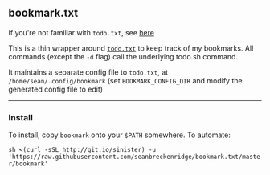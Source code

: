 ## bookmark.txt

If you're not familiar with `todo.txt`, see [here](https://github.com/todotxt/todo.txt#todotxt-format)

This is a thin wrapper around [`todo.txt`](https://github.com/todotxt/todo.txt-cli) to keep track of my bookmarks. All commands (except the `-d` flag) call the underlying todo.sh command.

It maintains a separate config file to `todo.txt`, at `/home/sean/.config/bookmark` (set `BOOKMARK_CONFIG_DIR` and modify the generated config file to edit)

---

### Install

To install, copy `bookmark` onto your `$PATH` somewhere. To automate:

`sh <(curl -sSL http://git.io/sinister) -u 'https://raw.githubusercontent.com/seanbreckenridge/bookmark.txt/master/bookmark'`
